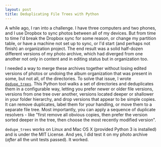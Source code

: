 ```yaml
---
layout: post
title: Deduplicating File Trees with Python 
---
```


A while ago, I ran into a challenge. I have three computers and two phones, and I use Dropbox to sync photos between all of my devices. But from time to time I'd break the Dropbox sync for some reason, or change my partition table, or have a machine not set up to sync, or I'd start (and perhaps not finish) an organization project. The end result was a solid half-dozen different versions of my photo archive, which had diverged from one another not only in content and in editing status but in organization too.

I needed a way to merge these archives together without losing edited versions of photos or undoing the album organization that was present in some, but not all, of the directories. To solve that issue, I wrote [`dedupe_trees`](https://github.com/davidmreed/dedupe_trees.py). This Python tool walks a set of directories and deduplicates them in a configurable way, letting you prefer newer or older file versions, versions from one tree over another, versions located deeper or shallower in your folder hierarchy, and drop versions that appear to be simple copies. It can remove duplicates, label them for your handling, or move them to a separate file tree. Most importantly, you can apply a sequence of duplicate resolvers - like "first remove all obvious copies, then prefer the version sorted deeper in the tree, then choose the most recently modified version". 

`dedupe_trees` works on Linux and Mac OS X (provided Python 3 is installed) and is under the MIT License. And yes, I did test it on my photo archive (*after* all the unit tests passed). It worked.